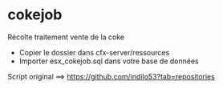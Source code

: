 # cokejob
Récolte traitement vente de la coke

 * Copier le dossier dans cfx-server/ressources
 * Importer esx_cokejob.sql dans votre base de données
 
Script original ==> https://github.com/indilo53?tab=repositories
